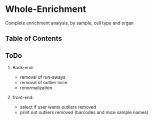 # Whole-Enrichment
Complete enrichment analysis, by sample, cell type and organ

## Table of Contents


## ToDo
1) Back-end:
	* removal of run-aways
	* removal of outlier mice
	* renormalization

2) front-end:
  	* select if user wants outliers removed
  	* print out outliers removed (barcodes and mice sample names)
